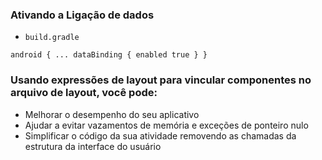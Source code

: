 
### Ativando a Ligação de dados

- `build.gradle`

`android {
...
    dataBinding {
       enabled true
    }
}`

### Usando expressões de layout para vincular componentes no arquivo de layout, você pode:

 - Melhorar o desempenho do seu aplicativo
 - Ajudar a evitar vazamentos de memória e exceções de ponteiro nulo
 - Simplificar o código da sua atividade removendo as chamadas da estrutura da interface do usuário
